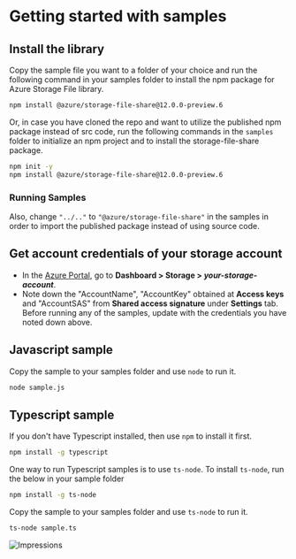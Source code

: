 # Getting started with samples

## Install the library

Copy the sample file you want to a folder of your choice and run the following command in your samples folder to install the npm package for Azure Storage File library.

```bash
npm install @azure/storage-file-share@12.0.0-preview.6
```

Or, in case you have cloned the repo and want to utilize the published npm package instead of src code, run the following commands in the `samples` folder to initialize an npm project and to install the storage-file-share package.

```bash
npm init -y
npm install @azure/storage-file-share@12.0.0-preview.6
```

### Running Samples

Also, change `"../.."` to `"@azure/storage-file-share"` in the samples in order to import the published package instead of using source code.

## Get account credentials of your storage account

- In the [Azure Portal](https://portal.azure.com), go to **Dashboard > Storage > _your-storage-account_**.
- Note down the "AccountName", "AccountKey" obtained at **Access keys** and "AccountSAS" from **Shared access signature** under **Settings** tab.
  Before running any of the samples, update with the credentials you have noted down above.

## Javascript sample

Copy the sample to your samples folder and use `node` to run it.

```bash
node sample.js
```

## Typescript sample

If you don't have Typescript installed, then use `npm` to install it first.

```bash
npm install -g typescript
```

One way to run Typescript samples is to use `ts-node`. To install `ts-node`, run the below in your sample folder

```bash
npm install -g ts-node
```

Copy the sample to your samples folder and use `ts-node` to run it.

```bash
ts-node sample.ts
```

![Impressions](https://azure-sdk-impressions.azurewebsites.net/api/impressions/azure-sdk-for-js%2Fsdk%2Fstorage%2Fstorage-file-share%2Fsamples%2FREADME.png)
